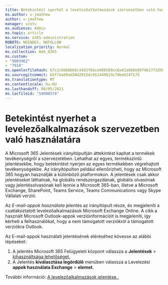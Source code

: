 ```yaml
---
title: Betekintést nyerhet a levelezőalkalmazások szervezetben való használatára
ms.author: v-jmathew
author: v-jmathew
manager: scotv
ms.audience: Admin
ms.topic: article
ms.service: o365-administration
ROBOTS: NOINDEX, NOFOLLOW
localization_priority: Normal
ms.collection: Adm_O365
ms.custom:
- "9003962"
- "7018"
ms.openlocfilehash: 67c2cbbb8b66cd4d1f6bce908569cc6a42a860e09f4b17f2d564aba724d0fc41
ms.sourcegitcommit: b5f7da89a650d2915dc652449623c78be6247175
ms.translationtype: MT
ms.contentlocale: hu-HU
ms.lasthandoff: 08/05/2021
ms.locfileid: "54000574"
---
```

# <a name="gain-insight-into-the-use-of-email-apps-in-your-organization"></a>Betekintést nyerhet a levelezőalkalmazások szervezetben való használatára

A Microsoft 365 Jelentések irányítópultján áttekintést kaphat a termékek tevékenységről a szervezetében. Lehathat az egyes, termékszintű jelentésekbe, hogy betekintést nyerjen az egyes termékekben végrehajtott tevékenységekbe. Az irányítópulton például ellenőrizheti, hogy az Microsoft 365 hogyan használják a különböző platformokon. A jelentések csak akkor jelentéseket láthatnak, ha globális rendszergazdának, globális olvasónak vagy jelentésolvasónak kell lennie a Microsoft 365-ban, illetve a Microsoft Exchange, SharePoint, Teams Service, Teams Communications vagy Skype Vállalati verzió.

Az *E-mail-appok használata* jelentés az irányítópult része, és megjeleníti a csatlakoztatott levelezőalkalmazások Microsoft Exchange Online. A cikk a használt Microsoft Outlook-appok verzióinformációit is megjeleníti, így kérheti a felhasználókat, hogy a nem támogatott verziókról a támogatott verziókra Outlook.

Az E-mail-appok használati jelentésének eléréséhez kövesse az alábbi lépéseket:

1. A jelentés Microsoft 365 Felügyeleti központ válassza a **Jelentések**  >  [kihasználtsága lehetőséget.](https://go.microsoft.com/fwlink/?linkid=2140342)
2. A Jelentés **kiválasztása legördülő** menüben válassza a Levelezési **appok használata Exchange**  >  **elemet.**

További információ: [A levelezőalkalmazások jelentése .](https://go.microsoft.com/fwlink/?linkid=2140508)
